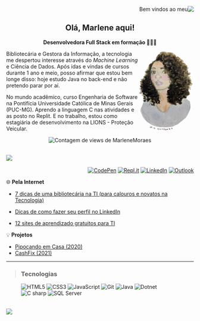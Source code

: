 <p align="right"> Bem vindos ao meu <img align="right" src="https://img.shields.io/badge/-GitHub-333333?style=for-the-badge&logo=GitHub"></p>



<h2 align="center">Olá, Marlene aqui!</h2> 

<p align="center"><b>Desenvolvedora Full Stack em formação 👩🏽‍💻</b></p>  

<img src=".\img\MarleneMoraes_por_NanciYin.png" alt="Marlene em aquarela por Nanci Yin"  width="150px" align="right"/>Bibliotecária e Gestora da Informação, a tecnologia me despertou interesse através do *Machine Learning* e Ciência de Dados. Após idas e vindas de cursos durante 1 ano e meio, posso afirmar que estou bem longe disso: hoje estudo Java no back-end e não pretendo parar por aí. 

No mundo acadêmico, curso Engenharia de Software na Pontifícia Universidade Católica de Minas Gerais (PUC-MG). Aprendo a linguagem C nas atividades e as posto no Replit. E no trabalho, estou como estagiária de desenvolvimento na LIONS - Proteção Veicular. 

<div align="center">
    <img src="https://komarev.com/ghpvc/?username=marlenemoraes&color=blueviolet" alt="Contagem de views de MarleneMoraes"/>	</div>
<br/>

<a href="https://github.com/MarleneMoraes/MarleneMoraes/tree/english"><img src="https://img.shields.io/badge/English%20-%23323330.svg?&style=for-the-badge&logo=perfil&logoColor=black&color=red" /></a>

<div class="socialmedia" align="right">
    <a href="https://codepen.io/marlenemoraes" target="blank"><img src="https://img.shields.io/badge/-CodePen-333333?style=flat&logo=CodePen" alt="CodePen"></a>
    <a href="https://replit.com/@MarleneMoraes" target="blank"><img src="https://img.shields.io/badge/-Repl.it-333333?style=flat&logo=Repl.it" alt="Repl.it"></a>
    <a href="https://www.linkedin.com/in/marlenemoraes/" target="blank"><img src="https://img.shields.io/badge/-LinkedIn-333333?style=flat&logo=LinkedIn"alt="LinkedIn"></a>
     <a href="mailto: marlenevmoraes@outlook.com" target="blank"><img src="https://img.shields.io/badge/-Microsoft_Outlook-333333?style=flat&logo=microsoft-outlook"alt="Outlook"></a>
</div>

🌐 **Pela Internet**

- [7 dicas de uma bibliotecária na TI (para calouros e novatos na Tecnologia)](https://www.linkedin.com/pulse/7-dicas-de-uma-bibliotec%C3%A1ria-na-ti-para-calouros-e-novatos-moraes/)

- [Dicas de como fazer seu perfil no LinkedIn](https://www.linkedin.com/pulse/dicas-de-como-fazer-seu-perfil-linkedin-marlene-moraes/)

- [12 sites de aprendizado gratuitos para TI](https://www.linkedin.com/pulse/12-sites-de-aprendizado-gratuitos-para-ti-marlene-moraes/)

  

💡 **Projetos**

- [Pipocando em Casa (2020)](https://github.com/MarleneMoraes/pipocando-em-casa)
- [CashFix (2021)](https://github.com/MarleneMoraes/CashFix)


***



> ### Tecnologias

<div class="skills">
    <figure>
        <img src="https://img.shields.io/badge/HTML5-E34F26?style=for-the-badge&logo=html5&logoColor=white" alt="HTML5" />
        <img src="https://img.shields.io/badge/CSS3-1572B6?style=for-the-badge&logo=css3&logoColor=white" alt="CSS3" />
        <img src="https://img.shields.io/badge/JavaScript-F7DF1E?style=for-the-badge&logo=javascript&logoColor=black" alt="JavaScript" />
        <img src="https://img.shields.io/badge/Git-ED8B00?style=for-the-badge&logo=git&logoColor=white" alt="Git"/>
        <img src="https://img.shields.io/badge/Java-ED8B00?style=for-the-badge&logo=java&logoColor=white" alt="Java" />
        <img src="https://img.shields.io/badge/.NET-5C2D91?style=for-the-badge&logo=.net&logoColor=white" alt="Dotnet"/>
        <img src="https://img.shields.io/badge/C%23-239120?style=for-the-badge&logo=c-sharp&logoColor=white" alt="C sharp" />
        <img src="https://img.shields.io/badge/Microsoft_SQL_Server-CC2927?style=for-the-badge&logo=microsoft-sql-server&logoColor=white"  alt="SQL Server"/>
    </figure>
</div>



<br/>

<img src="https://github-readme-streak-stats.herokuapp.com/?user=marlenemoraes&theme=tokyonight&hide_border=false" align="center"/>











